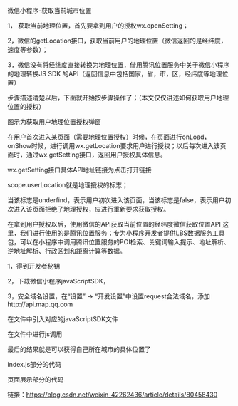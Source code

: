  微信小程序-获取当前城市位置

   1， 获取当前地理位置，首先要拿到用户的授权wx.openSetting；

   2，微信的getLocation接口，获取当前用户的地理位置（微信返回的是经纬度，速度等参数）；

   3，微信没有将经纬度直接转换为地理位置，借用腾讯位置服务中关于微信小程序的地理转换JS SDK 的API（返回信息中包括国家，省，市，区，经纬度等地理位置）

步骤描述清楚以后，下面就开始按步骤操作了；（本文仅仅讲述如何获取用户地理位置的授权）

图示为获取用户地理位置授权弹窗

在用户首次进入某页面（需要地理位置授权）时候，在页面进行onLoad，onShow时候，进行调用wx.getLocation要求用户进行授权；以后每次进入该页面时，通过wx.getSetting接口，返回用户授权具体信息。

wx.getSetting接口具体API地址链接为点击打开链接

scope.userLocation就是地理授权的标志；

当该标志是underfind，表示用户初次进入该页面，当该标志是false，表示用户初次进入该页面拒绝了地理授权，应进行重新要求获取授权。

在拿到用户授权以后，使用微信的API获取当前位置的经纬度微信获取位置API
这里，我们进行使用的是腾讯位置服务；专为小程序开发者提供LBS数据服务工具包，可以在小程序中调用腾讯位置服务的POI检索、关键词输入提示、地址解析、逆地址解析、行政区划和距离计算等数据。

   1，得到开发者秘钥

   2，下载微信小程序javaScriptSDK，

   3，安全域名设置，在“设置” -> “开发设置”中设置request合法域名，添加http://api.map.qq.com

在文件中引入对应的javaScriptSDK文件

在文件中进行js调用

最后的结果就是可以获得自己所在城市的具体位置了

index.js部分的代码

页面展示部分的代码

链接：https://blog.csdn.net/weixin_42262436/article/details/80458430
